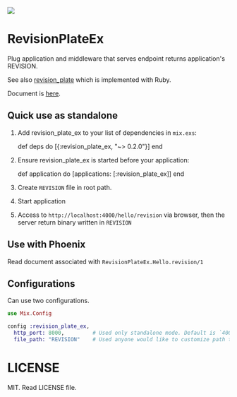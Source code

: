 [![](https://img.shields.io/hexpm/v/revision_plate_ex.svg?style=flat)](https://hex.pm/packages/revision_plate_ex)

# RevisionPlateEx

Plug application and middleware that serves endpoint returns application's REVISION.

See also [revision_plate](https://github.com/sorah/revision_plate) which is implemented with Ruby.

Document is [here](http://hexdocs.pm/revision_plate_ex/api-reference.html).

## Quick use as standalone

  1. Add revision_plate_ex to your list of dependencies in `mix.exs`:

        def deps do
          [{:revision_plate_ex, "~> 0.2.0"}]
        end

  2. Ensure revision_plate_ex is started before your application:

        def application do
          [applications: [:revision_plate_ex]]
        end

  3. Create `REVISION` file in root path.
  4. Start application
  5. Access to `http://localhost:4000/hello/revision` via browser, then the server return binary written in `REVISION`

## Use with Phoenix

  Read document associated with `RevisionPlateEx.Hello.revision/1`

## Configurations

Can use two configurations.

```elixir
use Mix.Config

config :revision_plate_ex,
  http_port: 8000,         # Used only standalone mode. Default is `4000`.
  file_path: "REVISION"    # Used anyone would like to customize path to revision file. Default is "REVISION".
```

# LICENSE
MIT. Read LICENSE file.
